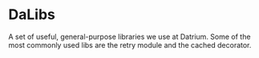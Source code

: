# DaLibs

A set of useful, general-purpose libraries we use at Datrium. Some of the
most commonly used libs are the retry module and the cached decorator.
